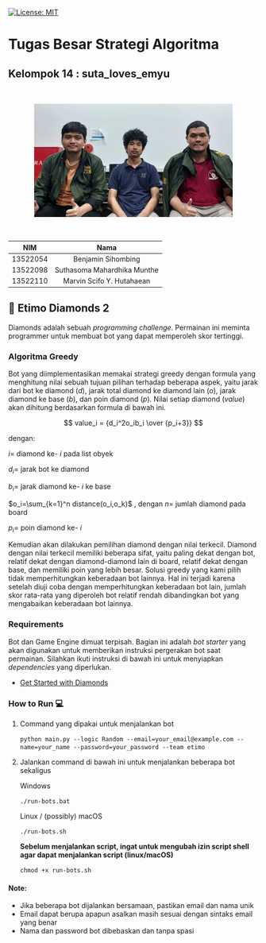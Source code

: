 [![License: MIT](https://img.shields.io/badge/License-MIT-yellow.svg)](https://opensource.org/licenses/MIT)

# Tugas Besar Strategi Algoritma

## Kelompok 14 : suta_loves_emyu

<br>
<p align="center">
<img src="loves_madrid.png" alt="Kelompok suta_loves_emyu" width="400"/>
</p>
<br>

|   NIM    |              Nama                   |
| :------: |    :---------------------------:    |
| 13522054 |         Benjamin Sihombing          |
| 13522098 |     Suthasoma Mahardhika Munthe     |
| 13522110 |      Marvin Scifo Y. Hutahaean      |

## 💎 Etimo Diamonds 2

Diamonds adalah sebuah *programming challenge*. Permainan ini meminta programmer untuk membuat bot yang dapat memperoleh skor tertinggi. 

### Algoritma Greedy 

Bot yang diimplementasikan memakai strategi greedy dengan formula yang menghitung nilai sebuah tujuan pilihan terhadap beberapa aspek, yaitu jarak dari bot ke diamond ($d$), jarak total diamond ke diamond lain ($o$), jarak diamond ke base ($b$), dan poin diamond ($p$). Nilai setiap diamond ($value$) akan dihitung berdasarkan formula di bawah ini.

$$ value_i = {d_i^2o_ib_i \over {p_i+3}} $$

dengan:

$i =$ diamond ke- $i$ pada list obyek

$d_i =$ jarak bot ke diamond

$b_i =$ jarak diamond ke- $i$ ke base

$o_i=\sum_{k=1}^n distance(o_i,o_k)$ , dengan $n =$ jumlah diamond pada board

$p_i =$ poin diamond ke- $i$

Kemudian akan dilakukan pemilihan diamond dengan nilai terkecil. Diamond dengan nilai terkecil memiliki beberapa sifat, yaitu paling dekat dengan bot, relatif dekat dengan diamond-diamond lain di board, relatif dekat dengan base, dan memiliki poin yang lebih besar. Solusi greedy yang kami pilih tidak memperhitungkan keberadaan bot lainnya. Hal ini terjadi karena setelah diuji coba dengan memperhitungkan keberadaan bot lain, jumlah skor rata-rata yang diperoleh bot relatif rendah dibandingkan bot yang mengabaikan keberadaan bot lainnya.

### Requirements

Bot dan Game Engine dimuat terpisah. Bagian ini adalah *bot starter* yang akan digunakan untuk memberikan instruksi pergerakan bot saat permainan. 
Silahkan ikuti instruksi di bawah ini untuk menyiapkan *dependencies* yang diperlukan.
-   [Get Started with Diamonds](https://docs.google.com/document/d/1L92Axb89yIkom0b24D350Z1QAr8rujvHof7-kXRAp7c/edit)

### How to Run 💻

1. Command yang dipakai untuk menjalankan bot

    ```
    python main.py --logic Random --email=your_email@example.com --name=your_name --password=your_password --team etimo
    ```

2. Jalankan command di bawah ini untuk menjalankan beberapa bot sekaligus

    Windows

    ```
    ./run-bots.bat
    ```

    Linux / (possibly) macOS

    ```
    ./run-bots.sh
    ```

    <b>Sebelum menjalankan script, ingat untuk mengubah izin script shell agar dapat menjalankan script (linux/macOS)</b>

    ```
    chmod +x run-bots.sh
    ```

#### Note:

-   Jika beberapa bot dijalankan bersamaan, pastikan email dan nama unik
-   Email dapat berupa apapun asalkan masih sesuai dengan sintaks email yang benar
-   Nama dan password bot dibebaskan dan tanpa spasi
